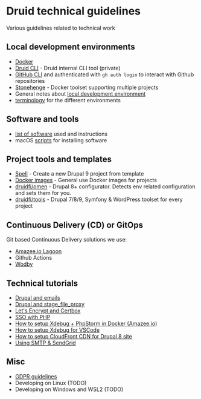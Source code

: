 # Druid technical guidelines

Various guidelines related to technical work

## Local development environments

- [Docker](docs/docker.md)
- [Druid CLI](https://github.com/druidfi/cli) - Druid internal CLI tool (private)
- [GitHub CLI](https://cli.github.com/) and authenticated with `gh auth login` to interact with Github repositories
- [Stonehenge](https://github.com/druidfi/stonehenge) - Docker toolset supporting multiple projects
- General notes about [local development environment](docs/local_dev_env.md)
- [terminology](docs/environments.md) for the different environments

## Software and tools

- [list of software](docs/software.md) used and instructions
- macOS [scripts](docs/macos_scripts.md) for installing software

## Project tools and templates

- [Spell](https://github.com/druidfi/spell) - Create a new Drupal 9 project from template
- [Docker images](https://github.com/druidfi/docker-images) - General use Docker images for projects
- [druidfi/omen](https://github.com/druidfi/omen) - Drupal 8+ configurator. Detects env related configuration and sets them for you.
- [druidfi/tools](https://github.com/druidfi/tools) - Drupal 7/8/9, Symfony & WordPress toolset for every project

## Continuous Delivery (CD) or GitOps

Git based Continuous Delivery solutions we use:

- [Amazee.io Lagoon](https://lagoon.readthedocs.io/en/latest/using_lagoon/build_deploy_process/)
- Github Actions
- [Wodby](https://wodby.com/docs/)

## Technical tutorials

- [Drupal and emails](docs/drupal_emails.md)
- [Drupal and stage_file_proxy](docs/drupal_stage_file_proxy.md)
- [Let's Encrypt and Certbox](docs/letsencrypt.md)
- [SSO with PHP](docs/sso.md)
- [How to setup Xdebug + PhpStorm in Docker (Amazee.io)](docs/amazee_xdebug.md)
- [How to setup Xdebug for VSCode](docs/vscode_xdebug.md)
- [How to setup CloudFront CDN for Drupal 8 site](docs/cdn_drupal8.md)
- [Using SMTP & SendGrid](docs/sendgrid.md)

## Misc

- [GDPR guidelines](docs/gdpr.md)
- Developing on Linux (TODO)
- Developing on Windows and WSL2 (TODO)
